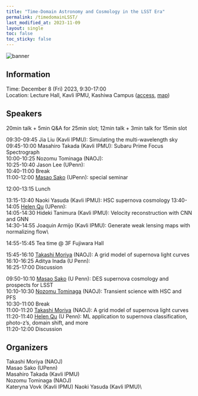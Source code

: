 ```yaml
---
title: "Time-Domain Astronomy and Cosmology in the LSST Era"
permalink: /timedomainLSST/
last_modified_at: 2023-11-09
layout: single
toc: false
toc_sticky: false
---
```


![banner](/_images/timd-dom-mj.png)

## Information
Time: December 8 (Fri) 2023, 9:30-17:00 \
Location: Lecture Hall, Kavli IPMU, Kashiwa Campus ([access](https://www.ipmu.jp/visitors/access-ipmu), [map](https://goo.gl/maps/hJHkry4p9yiNJfSV7)) 

## Speakers

20min talk + 5min Q&A for 25min slot; 12min talk + 3min talk for 15min slot

09:30-09:45 Jia Liu (Kavli IPMU): Simulating the multi-wavelength sky \
09:45-10:00 Masahiro Takada (Kavli IPMU): Subaru Prime Focus Spectrograph \
10:00-10:25 Nozomu Tominaga (NAOJ): \
10:25-10:40 Jason Lee (UPenn): \
10:40-11:00 Break\
11:00-12:00 [Masao Sako](https://www.sas.upenn.edu/~masao/Web/Home.html) (UPenn): special seminar

12:00-13:15 Lunch

13:15-13:40 Naoki Yasuda (Kavli IPMU): HSC supernova cosmology
13:40-14:05 [Helen Qu](https://helenqu.com/) (UPenn):\
14:05-14:30 Hideki Tanimura (Kavli IPMU): Velocity reconstruction with CNN and GNN\
14:30-14:55 Joaquin Armijo (Kavli IPMU): Generate weak lensing maps with normalizing flow\

14:55-15:45 Tea time @ 3F Fujiwara Hall

15:45-16:10 [Takashi Moriya](https://sci.nao.ac.jp/MEMBER/takashi.moriya/) (NAOJ): A grid model of supernova light curves\
16:10-16:25 Aditya Inada (U Penn):\
16:25-17:00 Discussion 


09:50-10:10 [Masao Sako](https://www.sas.upenn.edu/~masao/Web/Home.html) (U Penn): DES supernova cosmology and prospects for LSST \
10:10-10:30 [Nozomu Tominaga](https://nozomu-tominaga.jp/) (NAOJ): Transient science with HSC and PFS \
10:30-11:00 Break\
11:00-11:20 [Takashi Moriya](https://sci.nao.ac.jp/MEMBER/takashi.moriya/) (NAOJ): A grid model of supernova light curves \
11:20-11:40 [Helen Qu](https://helenqu.com/) (U Penn): ML application to supernova classification, photo-z’s, domain shift, and more \
11:20-12:00 Discussion 


## Organizers
Takashi Moriya (NAOJ)\
Masao Sako (UPenn)\
Masahiro Takada (Kavli IPMU)\
Nozomu Tominaga (NAOJ)\
Kateryna Vovk (Kavli IPMU) 
Naoki Yasuda (Kavli IPMU)\
